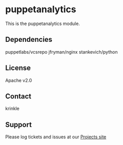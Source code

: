 puppetanalytics
===============

This is the puppetanalytics module.

Dependencies
------------

puppetlabs/vcsrepo
jfryman/nginx
stankevich/python

License
-------

Apache v2.0

Contact
-------

krinkle

Support
-------

Please log tickets and issues at our [Projects site](https://github.com/cmurphy/puppet-puppetanalytics/issues)
